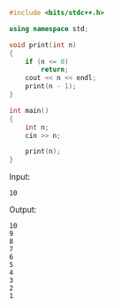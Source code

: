 ```c++
#include <bits/stdc++.h>

using namespace std;

void print(int n)
{
    if (n <= 0)
        return;
    cout << n << endl;
    print(n - 1);
}

int main()
{
    int n;
    cin >> n;

    print(n);
}

```

Input:
```
10
```

Output:
```
10
9
8
7
6
5
4
3
2
1
```